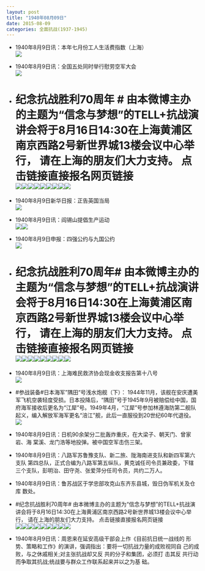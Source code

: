 ```yaml
---
layout: post
title: "1940年08月09日"
date: 2015-08-09
categories: 全面抗战(1937-1945)
---
```


<meta name="referrer" content="no-referrer" />

- 1940年8月9日讯：本年七月份工人生活费指数（上海） <br/><img src="https://ww2.sinaimg.cn/large/aca367d8jw1euwqf6bi9rj20g50kfq7u.jpg" />

- 1940年8月9日讯：全国五处同时举行慰劳空军大会 <br/><img src="https://ww3.sinaimg.cn/large/aca367d8jw1euwook9o08j209n0d7t9p.jpg" />

- # 纪念抗战胜利70周年 # 由本微博主办的主题为“信念与梦想”的TELL+抗战演讲会将于8月16日14:30在上海黄浦区南京西路2号新世界城13楼会议中心举行， 请在上海的朋友们大力支持。 点击链接直接报名网页链接 <br/><img src="https://ww2.sinaimg.cn/large/aca367d8jw1euwo35uwv1j20dv09kq37.jpg" /><img src="https://ww3.sinaimg.cn/large/aca367d8jw1euwo36a9bmj20rs0kqdmi.jpg" /><img src="https://ww2.sinaimg.cn/large/aca367d8jw1euwo36drsbj20pa0vyq7t.jpg" /><img src="https://ww2.sinaimg.cn/large/aca367d8jw1euwo36mumgj20o90zkwih.jpg" /><img src="https://ww3.sinaimg.cn/large/aca367d8jw1euwo370wsxj21kw11xgq9.jpg" /><img src="https://ww4.sinaimg.cn/large/aca367d8jw1euwo37866ej20pa0kd77x.jpg" /><img src="https://ww2.sinaimg.cn/large/aca367d8jw1euwo37evtoj20pa0k3djt.jpg" /><img src="https://ww3.sinaimg.cn/large/aca367d8jw1euwo37idglj20pa0jhwih.jpg" /><img src="https://ww3.sinaimg.cn/large/aca367d8jw1euwo37rv60j20pa0khwh3.jpg" />

- 1940年8月9日新华日报：正告英国当局 <br/><img src="https://ww2.sinaimg.cn/large/aca367d8jw1euwmy8k4hmj21240hfah0.jpg" />

- 1940年8月9日讯：阎锡山提倡生产运动 <br/><img src="https://ww2.sinaimg.cn/large/aca367d8jw1euwhql75fzj206h0730te.jpg" /><img src="https://ww4.sinaimg.cn/large/aca367d8jw1euwhqle39wj202e0753yp.jpg" />

- 1940年8月9日申报：四强公约与九国公约 <br/><img src="https://ww3.sinaimg.cn/large/aca367d8jw1euw933xc5jj20ot0yd1ds.jpg" />

- # 纪念抗战胜利70周年# 由本微博主办的主题为“信念与梦想”的TELL+抗战演讲会将于8月16日14:30在上海黄浦区南京西路2号新世界城13楼会议中心举行， 请在上海的朋友们大力支持。 点击链接直接报名网页链接 <br/><img src="https://ww4.sinaimg.cn/large/aca367d8jw1euw8haki4sj20xc0m5diz.jpg" /><img src="https://ww3.sinaimg.cn/large/aca367d8jw1euw8hatx4aj20qa0xc0vb.jpg" /><img src="https://ww3.sinaimg.cn/large/aca367d8jw1euw8hb1f3xj20xc0pm76v.jpg" /><img src="https://ww3.sinaimg.cn/large/aca367d8jw1euw8hb9h97j20go0l2dil.jpg" /><img src="https://ww2.sinaimg.cn/large/aca367d8jw1euw8hbo4nlj21kw11xgq9.jpg" /><img src="https://ww1.sinaimg.cn/large/aca367d8jw1euw8hbpulfj20b40aa75b.jpg" /><img src="https://ww2.sinaimg.cn/large/aca367d8jw1euw8hbv3pgj20b40f240s.jpg" /><img src="https://ww3.sinaimg.cn/large/aca367d8jw1euw8hbxcbfj20wl0zkq77.jpg" /><img src="https://ww4.sinaimg.cn/large/aca367d8jw1euw8hc6k43j20zk0q7dk3.jpg" />

- 1940年8月9日讯：上海难民救济协会现金收支报告第十八号 <br/><img src="https://ww3.sinaimg.cn/large/aca367d8jw1euw7co9vq6j20i60gpwi6.jpg" />

- #参战装备#日本海军”隅田“号浅水炮舰（下）： 1944年11月，该舰在安庆遭美军飞机空袭轻度受损。日本投降后，“隅田”号于1945年9月被赔偿给中国，国府海军接收后更名为“江犀”号。1949年4月，“江犀”号参加林遵海防第二舰队起义，编入解放军海军更名“涪江”舰，此后一直服役到20世纪60年代退役。 <br/><img src="https://ww1.sinaimg.cn/large/aca367d8jw1euw5lal08pj20k10exq61.jpg" />

- 1940年8月9日讯：日机90余架分二批轰炸重庆，在大梁子、朝天门、曾家岩、海 棠溪、龙门浩等地投弹。被中国空军击伤三架。 

- 1940年8月9日讯：八路军苏鲁豫支队、新二旅、陇海南进支队和新四军第六支队 第四总队，正式合编为八路军第五纵队，黄克诚任司令员兼政委，下辖 三个支队，彭明治、田守尧、张爱萍分任司令员，共约二万人。 

- 1940年8月9日讯：鲁苏战区于学忠部攻克山东齐东县城，毁日伪军机关及仓库 数处。 

- #纪念抗战胜利70周年# 由本微博主办的主题为“信念与梦想”的TELL+抗战演讲会将于8月16日14:30在上海黄浦区南京西路2号新世界城13楼会议中心举行， 请在上海的朋友们大力支持。  点击链接直接报名网页链接 <br/><img src="https://ww4.sinaimg.cn/large/aca367d8jw1euw03lu77mj209b0ci3zy.jpg" /><img src="https://ww1.sinaimg.cn/large/aca367d8jw1euw03lz2lwj20fa0b8myo.jpg" /><img src="https://ww2.sinaimg.cn/large/aca367d8jw1euw03m188pj209q0el75e.jpg" /><img src="https://ww4.sinaimg.cn/large/aca367d8jw1euw03m4idyj20zk0zkgqw.jpg" /><img src="https://ww2.sinaimg.cn/large/aca367d8jw1euw03md6b6j21kw11xgq9.jpg" /><img src="https://ww4.sinaimg.cn/large/aca367d8jw1euw03mgmj7j20gp0g6mzh.jpg" /><img src="https://ww1.sinaimg.cn/large/aca367d8jw1euw03mmgc7j20ps0xc41v.jpg" /><img src="https://ww2.sinaimg.cn/large/aca367d8jw1euw03mo449j20q70xc77n.jpg" /><img src="https://ww1.sinaimg.cn/large/aca367d8jw1euw03mysm9j20dw0dwta6.jpg" />

- 1940年8月9日讯：周恩来在延安高级干部会上作《目前抗日统一战线的 形势、策略和工作》的演讲，强调指出：要将一切抗战力量的成败视同自 己的成败，与之休戚相关;对主张抗战却又反 共的分子和集团，必须打 击其反 共行动而争取其抗战;统战要与群众工作联系起来并以之为基 础。 

